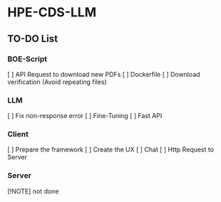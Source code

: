 # HPE-CDS-LLM

## TO-DO List

### BOE-Script
[ ] API Request to download new PDFs
[ ] Dockerfile
[ ] Download verification (Avoid repeating files)

### LLM
[ ] Fix non-response error
[ ] Fine-Tuning
[ ] Fast API 

### Client
[ ] Prepare the framework
[ ] Create the UX
[ ] Chat
[ ] Http Request to Server

### Server
[!NOTE] not done